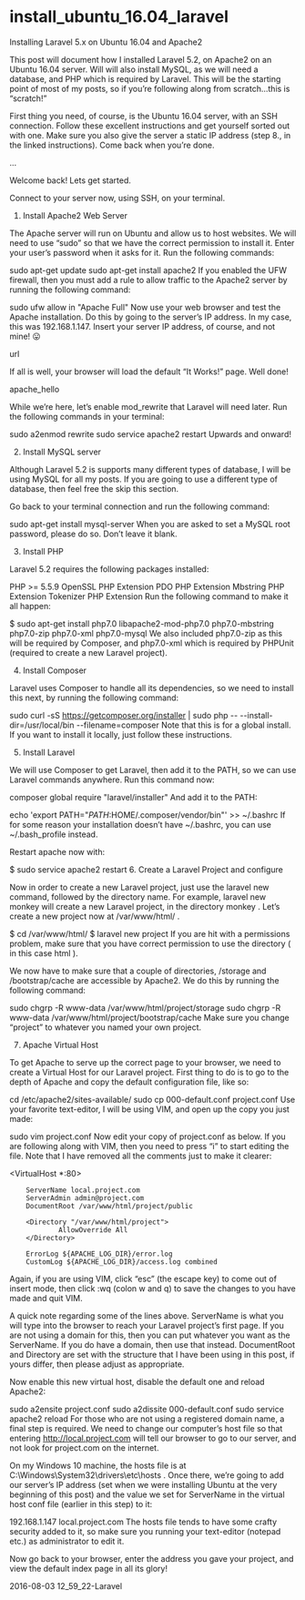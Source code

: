 # install_ubuntu_16.04_laravel

Installing Laravel 5.x on Ubuntu 16.04 and Apache2

This post will document how I installed Laravel 5.2, on Apache2 on an Ubuntu 16.04 server. Will will also install MySQL, as we will need a database, and PHP which is required by Laravel. This will be the starting point of most of my posts, so if you’re following along from scratch…this is “scratch!”

First thing you need, of course, is the Ubuntu 16.04 server, with an SSH connection. Follow these excellent instructions and get yourself sorted out with one. Make sure you also give the server a static IP address (step 8., in the linked instructions). Come back when you’re done.

…

Welcome back! Lets get started.

Connect to your server now, using SSH, on your terminal.

1. Install Apache2 Web Server

The Apache server will run on Ubuntu and allow us to host websites. We will need to use “sudo” so that we have the correct permission to install it. Enter your user’s password when it asks for it. Run the following commands:

sudo apt-get update
sudo apt-get install apache2
If you enabled the UFW firewall, then you must add a rule to allow traffic to the Apache2 server by running the following command:

sudo ufw allow in "Apache Full"
Now use your web browser and test the Apache installation. Do this by going to the server’s IP address. In my case, this was 192.168.1.147. Insert your server IP address, of course, and not mine! 😛

url

If all is well, your browser will load the default “It Works!” page. Well done!

apache_hello

While we’re here, let’s enable mod_rewrite that Laravel will need later. Run the following commands in your terminal:

sudo a2enmod rewrite
sudo service apache2 restart
Upwards and onward!

2. Install MySQL server

Although Laravel 5.2 is supports many different types of database, I will be using MySQL for all my posts. If you are going to use a different type of database, then feel free the skip this section.

Go back to your terminal connection and run the following command:

sudo apt-get install mysql-server
When you are asked to set a MySQL root password, please do so. Don’t leave it blank.

3. Install PHP

Laravel 5.2 requires the following packages installed:

PHP >= 5.5.9
OpenSSL PHP Extension
PDO PHP Extension
Mbstring PHP Extension
Tokenizer PHP Extension
Run the following command to make it all happen:

$ sudo apt-get install php7.0 libapache2-mod-php7.0 php7.0-mbstring php7.0-zip php7.0-xml php7.0-mysql
We also included php7.0-zip  as this will be required by Composer, and
php7.0-xml which is required by PHPUnit (required to create a new Laravel project).

4. Install Composer

Laravel uses Composer to handle all its dependencies, so we need to install this next, by running the following command:

sudo curl -sS https://getcomposer.org/installer | sudo php -- --install-dir=/usr/local/bin --filename=composer
Note that this is for a global install. If you want to install it locally, just follow these instructions.

5. Install Laravel

We will use Composer to get Laravel, then add it to the PATH, so we can use Laravel commands anywhere. Run this command now:

composer global require "laravel/installer"
And add it to the PATH:

echo 'export PATH="$PATH:$HOME/.composer/vendor/bin"' >> ~/.bashrc
If for some reason your installation doesn’t have ~/.bashrc, you can use ~/.bash_profile  instead.

Restart apache now with:

$ sudo service apache2 restart
6. Create a Laravel Project and configure

Now in order to create a new Laravel project, just use the laravel new command, followed by the directory name. For example, laravel new monkey will create a new Laravel project, in the directory monkey . Let’s create a new project now at /var/www/html/ .

$ cd /var/www/html/
$ laravel new project
If you are hit with a permissions problem, make sure that you have correct permission to use the directory ( in this case html ).

We now have to make sure that a couple of directories, /storage  and /bootstrap/cache  are accessible by Apache2. We do this by running the following command:

sudo chgrp -R www-data /var/www/html/project/storage
sudo chgrp -R www-data /var/www/html/project/bootstrap/cache
Make sure you change “project” to whatever you named your own project.

7. Apache Virtual Host

To get Apache to serve up the correct page to your browser, we need to create a Virtual Host for our Laravel project. First thing to do is to go to the depth of Apache and copy the default configuration file, like so:

cd /etc/apache2/sites-available/
sudo cp 000-default.conf project.conf
Use your favorite text-editor, I will be using VIM, and open up the copy you just made:

sudo vim project.conf
Now edit your copy of project.conf as below. If you are following along with VIM, then you need to press “i” to start editing the file. Note that I have removed all the comments just to make it clearer:

<VirtualHost *:80>

        ServerName local.project.com
        ServerAdmin admin@project.com
        DocumentRoot /var/www/html/project/public

        <Directory "/var/www/html/project">
                AllowOverride All
        </Directory>

        ErrorLog ${APACHE_LOG_DIR}/error.log
        CustomLog ${APACHE_LOG_DIR}/access.log combined

</VirtualHost>
Again, if you are using VIM, click “esc” (the escape key) to come out of insert mode, then click :wq (colon w and q) to save the changes to you have made and quit VIM.

A quick note regarding some of the lines above. ServerName  is what you will type into the browser to reach your Laravel project’s first page. If you are not using a domain for this, then you can put whatever you want as the ServerName. If you do have a domain, then use that instead. DocumentRoot  and Directory are set with the structure that I have been using in this post, if yours differ, then please adjust as appropriate.

Now enable this new virtual host, disable the default one and reload Apache2:

sudo a2ensite project.conf
sudo a2dissite 000-default.conf
sudo service apache2 reload
For those who are not using a registered domain name, a final step is required. We need to change our computer’s host file so that entering http://local.project.com will tell our browser to go to our server, and not look for project.com on the internet.

On my Windows 10 machine, the hosts file is at C:\Windows\System32\drivers\etc\hosts . Once there, we’re going to add our server’s IP address (set when we were installing Ubuntu at the very beginning of this post) and the value we set for ServerName in the virtual host conf file (earlier in this step) to it:

192.168.1.147 local.project.com
The hosts file tends to have some crafty security added to it, so make sure you running your text-editor (notepad etc.) as administrator to edit it.

Now go back to your browser, enter the address you gave your project, and view the default index page in all its glory!

2016-08-03 12_59_22-Laravel
